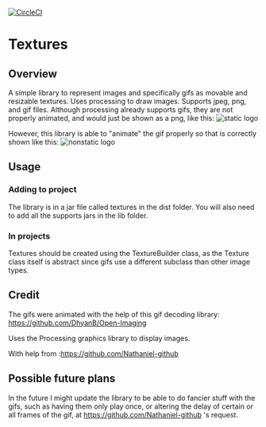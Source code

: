 [![CircleCI](https://circleci.com/gh/kchandra423/KImages/tree/main.svg?style=svg)](https://circleci.com/gh/kchandra423/KImages/tree/main)

# Textures

## Overview
A simple library to represent images and specifically gifs as movable and resizable textures. Uses processing to draw images. Supports jpeg, png, and gif files. Although processing already supports gifs, they are not properly animated, and would just be shown as a png, like this:
![static logo](https://i.ytimg.com/vi/nrdYDI6lTlA/maxresdefault.jpg)

However, this library is able to "animate" the gif properly so that is correctly shown like this: 
![nonstatic logo](https://images-wixmp-ed30a86b8c4ca887773594c2.wixmp.com/f/67401945-34fc-46b8-8e8f-1982847277d4/ddba22b-2fad9d00-1d3f-4ec8-a65d-199a09dfa4e1.gif?token=eyJ0eXAiOiJKV1QiLCJhbGciOiJIUzI1NiJ9.eyJzdWIiOiJ1cm46YXBwOjdlMGQxODg5ODIyNjQzNzNhNWYwZDQxNWVhMGQyNmUwIiwiaXNzIjoidXJuOmFwcDo3ZTBkMTg4OTgyMjY0MzczYTVmMGQ0MTVlYTBkMjZlMCIsIm9iaiI6W1t7InBhdGgiOiJcL2ZcLzY3NDAxOTQ1LTM0ZmMtNDZiOC04ZThmLTE5ODI4NDcyNzdkNFwvZGRiYTIyYi0yZmFkOWQwMC0xZDNmLTRlYzgtYTY1ZC0xOTlhMDlkZmE0ZTEuZ2lmIn1dXSwiYXVkIjpbInVybjpzZXJ2aWNlOmZpbGUuZG93bmxvYWQiXX0.p1RcYkkOBXh0fzpoZxaTbE1_xNWLfoLqEZv1_0utuzU)

## Usage

### Adding to project
The library is in a jar file called textures in the dist folder. You will also need to add all the supports jars in the lib folder.

### In projects
Textures should be created using the TextureBuilder class, as the Texture class itself is abstract since gifs use a different subclass than other image types.

## Credit
The gifs were animated with the help of this gif decoding library: https://github.com/DhyanB/Open-Imaging

Uses the Processing graphics library to display images.

With help from :https://github.com/Nathaniel-github

## Possible future plans
In the future I might update the library to be able to do fancier stuff with the gifs, such as having them only play once, or altering the delay of certain or all frames of the gif, at https://github.com/Nathaniel-github 's request.
